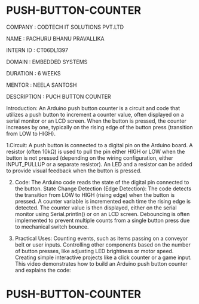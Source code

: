 # PUSH-BUTTON-COUNTER

COMPANY : CODTECH IT SOLUTIONS PVT.LTD

NAME : PACHURU BHANU PRAVALLIKA

INTERN ID : CT06DL1397

DOMAIN : EMBEDDED SYSTEMS

DURATION : 6 WEEKS

MENTOR : NEELA SANTOSH 

DESCRIPTION : PUCH BUTTON COUNTER

Introduction:
An Arduino push button counter is a circuit and code that utilizes a push button to increment a counter value,
often displayed on a serial monitor or an LCD screen. When the button is pressed, the counter increases by one, 
typically on the rising edge of the button press (transition from LOW to HIGH). 

 1.Circuit:
 A push button is connected to a digital pin on the Arduino board. 
 A resistor (often 10kΩ) is used to pull the pin either HIGH or LOW when the button is not pressed (depending on the wiring configuration,
 either INPUT_PULLUP or a separate resistor). 
 An LED and a resistor can be added to provide visual feedback when the button is pressed. 

2. Code:
The Arduino code reads the state of the digital pin connected to the button. 
State Change Detection (Edge Detection): The code detects the transition from LOW to HIGH (rising edge) when the button is pressed. 
A counter variable is incremented each time the rising edge is detected. 
The counter value is then displayed, either on the serial monitor using Serial.println() or on an LCD screen. 
Debouncing is often implemented to prevent multiple counts from a single button press due to mechanical switch bounce.

4. Practical Uses:
Counting events, such as items passing on a conveyor belt or user inputs. 
Controlling other components based on the number of button presses, like adjusting LED brightness or motor speed. 
Creating simple interactive projects like a click counter or a game input. 
This video demonstrates how to build an Arduino push button counter and explains the code:
# PUSH-BUTTON-COUNTER
